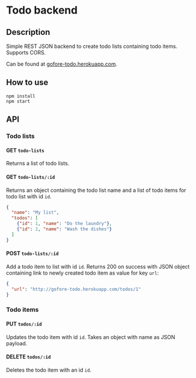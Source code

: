 # Todo backend

## Description
Simple REST JSON backend to create todo lists containing todo items. Supports CORS.

Can be found at [gofore-todo.herokuapp.com](http://gofore-todo.herokuapp.com/).

## How to use
```shell
npm install
npm start
```

## API

### Todo lists
#### GET `todo-lists`
Returns a list of todo lists.

#### GET `todo-lists/:id`
Returns an object containing the todo list name and a list of todo items for todo list with id `id`.

```json
{
  "name": "My list",
  "todos": [
    {"id": 1, "name": "Do the laundry"},
    {"id": 2, "name": "Wash the dishes"}
  ]
}
```

#### POST `todo-lists/:id`
Add a todo item to list with id `id`.
Returns 200 on success with JSON object containing link to newly created todo item as value for key `url`:

```json
{
  "url": "http://gofore-todo.herokuapp.com/todos/1"
}
```

### Todo items
#### PUT `todos/:id`
Updates the todo item with id `id`. Takes an object with name as JSON payload.

#### DELETE `todos/:id`
Deletes the todo item with an id `id`.
